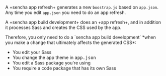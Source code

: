 
<div type="expander" caption="Do an <i>app refresh</i> whenever you edit <kbd>app.json</kbd>">

A +sencha app refresh+ generates a new `boostrap.js` based on `app.json`.
Any time you edit `app.json` you need to do an app refresh.

</div>

<div type="expander" caption="Do an <i>app build</i> when you change or include Sass">

<p>
A +sencha app build development+ does an +app refresh+, and in addition it
processes Sass and creates the CSS used by the app.
</p>
<p>
Therefore, you only need to do a `sencha app build development` *when
you make a change that ultimately affects the generated CSS*:
<ul>
<li>You edit your Sass
<li>You change the app theme in <kbd>app.json</kbd>
<li>You edit a Sass package you're using
<li>You require a code package that has its own Sass
</ul>
</p>
</div>

</div>